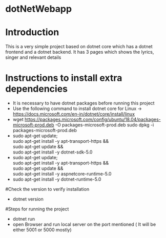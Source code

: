 # dotNetWebapp

# Introduction

This is a very simple project based on dotnet core which has a dotnet frontend and a dotnet backend.
It has 3 pages which shows the lyrics, singer and relevant details

# Instructions to install extra dependencies

- It is necessary to have dotnet packages before running this project
- Use the following command to install dotnet core for Linux -> https://docs.microsoft.com/en-in/dotnet/core/install/linux
- wget https://packages.microsoft.com/config/ubuntu/18.04/packages-microsoft-prod.deb -O packages-microsoft-prod.deb
sudo dpkg -i packages-microsoft-prod.deb
- sudo apt-get update; \
  sudo apt-get install -y apt-transport-https && \
  sudo apt-get update && \
  sudo apt-get install -y dotnet-sdk-5.0
- sudo apt-get update; \
  sudo apt-get install -y apt-transport-https && \
  sudo apt-get update && \
  sudo apt-get install -y aspnetcore-runtime-5.0
- sudo apt-get install -y dotnet-runtime-5.0

#Check the version to verify installation
- dotnet version

#Steps for running the project
- dotnet run 
- open Browser and run local server on the port mentioned ( It will be either 5001 or 5000 mostly)
